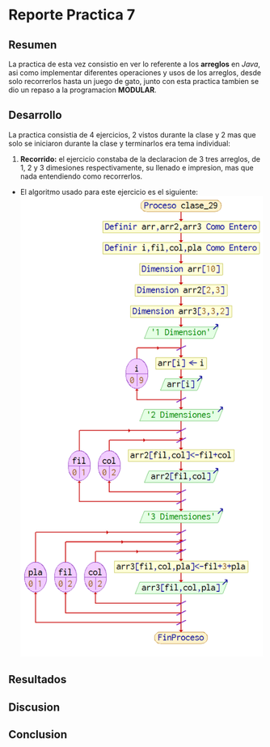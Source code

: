 #                    Reporte Practica 7

##                      Resumen 

La practica de esta vez consistio en ver lo referente a los **arreglos** en _Java_, asi como implementar diferentes operaciones y usos de los arreglos, desde solo recorrerlos hasta un juego de gato, junto con esta practica tambien se dio un repaso a la programacion **MODULAR**.

##                      Desarrollo

La practica consistia de 4 ejercicios, 2 vistos durante la clase y 2 mas que solo se iniciaron durante la clase y terminarlos era tema individual:

1. **Recorrido:** el ejercicio constaba de la declaracion de 3 tres arreglos, de 1, 2 y 3 dimesiones respectivamente, su llenado e impresion, mas que nada entendiendo como recorrerlos.

* El algoritmo usado para este ejercicio es el siguiente:
![Diagrama Ej1](Ej1recorrido.png "Ej1recorrido")

##                        Resultados



##                        Discusion



##                        Conclusion

